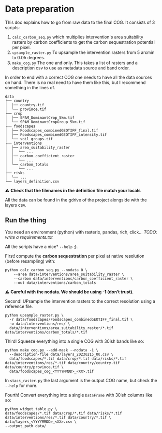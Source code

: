 # Data preparation
This doc explains how to go from raw data to the final COG.
It consists of 3 scripts:
1. `calc_carbon_seq.py` which multiplies intervention's area
suitability rasters by carbon coefficients to get the carbon sequestration potential per pixel.
2. `upsample_raster.py` To upsample the intervention rasters from 5 arcmin to 0.05 degrees.
3. `make_cog.py` The one and only. This takes a list of rasters and a description csv to use as
metadata source and band order.

In order to end with a correct COG one needs to have all the data sources on hand. There is no 
real need to have them like this, but I recommend something in the lines of.
```
data
├── country
│  ├── country.tif
│  └── province.tif
├── crop
│  ├── SPAM_DominantCrop_5km.tif
│  └── SPAM_DominantCropGroup_5km.tif
├── foodscapes
│  ├── Foodscapes_combinedGEOTIFF_final.tif
│  ├── Foodscapes_combinedGEOTIFF_intensity.tif
│  └── soil_groups.tif
├── interventions
│  ├── area_suitability_raster
│  │  └── ...
│  ├── carbon_coefficient_raster
│  │  └── ...
│  └── carbon_totals 
│     └── ...
├── risks
│  └── ...
└── layers_definition.csv

```
⚠ **Check that the filenames in the definition file match your locals** 

All the data can be found in the gdrive of the project alongside with the layers csv.

## Run the thing

You need an environment (python) with rasterio, pandas, rich, click... _TODO: write a requirements.txt_

All  the scripts have a nice* `--help` ;).

First! compute the **carbon sequestration** per pixel at native resolution (before resampling) with:
```shell
python calc_carbon_seq.py --nodata 0 \
    --area data/interventions/area_suitability_raster \
    --carbon data/interventions/carbon_coefficient_raster \
    --out data/interventions/carbon_totals
```

⚠ **Careful with the nodata. We should be using -1 (don't trust).**

Second! UPsample the intervention rasters to the correct resolution using a reference file.
```shell
python upsample_raster.py \
  -r data/foodscapes/Foodscapes_combinedGEOTIFF_final.tif \
  -o data/interventions/res/ \
  data/interventions/area_suitability_raster/*.tif data/interventions/carbon_totals/*.tif
```

Third! Squeeze everything into a single COG with 30ish bands like so:
```shell
python make_cog.py --add-mask --nodata -1 \
  --description-file data/layers_20230215_00.csv \
  data/foodscapes/*.tif data/crop/*.tif data/risks/*.tif data/interventions/res/*.tif data/country/country.tif data/country/province.tif \
  data/foodscapes_cog_<YYYYMMDD>_<XX>.tif
```
In `stack_raster.py` the last argument is the output COG name, but check the `--help` for more.

Fourth! Convert everything into a single `DataFrame` with 30ish columns like so:
```shell
python widget_table.py \
data/foodscapes/*.tif data/crop/*.tif data/risks/*.tif data/interventions/res/*.tif data/country/*.tif \
data/layers_<YYYYMMDD>_<XX>.csv \
--output_path data/
```